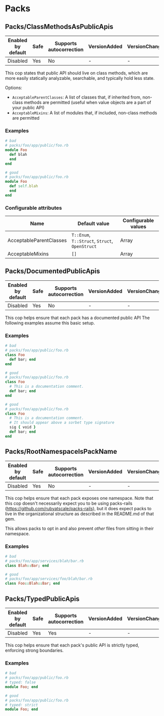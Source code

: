# Packs

## Packs/ClassMethodsAsPublicApis

Enabled by default | Safe | Supports autocorrection | VersionAdded | VersionChanged
--- | --- | --- | --- | ---
Disabled | Yes | No | - | -

This cop states that public API should live on class methods, which are more easily statically analyzable,
searchable, and typically hold less state.

Options:

* `AcceptableParentClasses`: A list of classes that, if inherited from, non-class methods are permitted (useful when value objects are a part of your public API)
* `AcceptableMixins`: A list of modules that, if included, non-class methods are permitted

### Examples

```ruby
# bad
# packs/foo/app/public/foo.rb
module Foo
  def blah
  end
end

# good
# packs/foo/app/public/foo.rb
module Foo
  def self.blah
  end
end
```

### Configurable attributes

Name | Default value | Configurable values
--- | --- | ---
AcceptableParentClasses | `T::Enum`, `T::Struct`, `Struct`, `OpenStruct` | Array
AcceptableMixins | `[]` | Array

## Packs/DocumentedPublicApis

Enabled by default | Safe | Supports autocorrection | VersionAdded | VersionChanged
--- | --- | --- | --- | ---
Disabled | Yes | No | - | -

This cop helps ensure that each pack has a documented public API
The following examples assume this basic setup.

### Examples

```ruby
# bad
# packs/foo/app/public/foo.rb
class Foo
  def bar; end
end

# good
# packs/foo/app/public/foo.rb
class Foo
  # This is a documentation comment.
  def bar; end
end

# good
# packs/foo/app/public/foo.rb
class Foo
  # This is a documentation comment.
  # It should appear above a sorbet type signature
  sig { void }
  def bar; end
end
```

## Packs/RootNamespaceIsPackName

Enabled by default | Safe | Supports autocorrection | VersionAdded | VersionChanged
--- | --- | --- | --- | ---
Disabled | Yes | No | - | -

This cop helps ensure that each pack exposes one namespace.
Note that this cop doesn't necessarily expect you to be using packs-rails (https://github.com/rubyatscale/packs-rails),
but it does expect packs to live in the organizational structure as described in the README.md of that gem.

This allows packs to opt in and also prevent *other* files from sitting in their namespace.

### Examples

```ruby
# bad
# packs/foo/app/services/blah/bar.rb
class Blah::Bar; end

# good
# packs/foo/app/services/foo/blah/bar.rb
class Foo::Blah::Bar; end
```

## Packs/TypedPublicApis

Enabled by default | Safe | Supports autocorrection | VersionAdded | VersionChanged
--- | --- | --- | --- | ---
Disabled | Yes | Yes  | - | -

This cop helps ensure that each pack's public API is strictly typed, enforcing strong boundaries.

### Examples

```ruby
# bad
# packs/foo/app/public/foo.rb
# typed: false
module Foo; end

# good
# packs/foo/app/public/foo.rb
# typed: strict
module Foo; end
```
